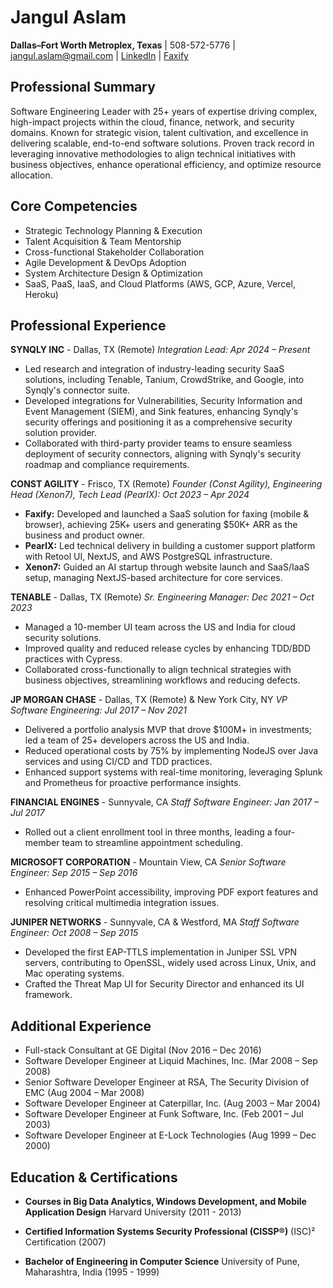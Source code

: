 # Jangul Aslam

**Dallas–Fort Worth Metroplex, Texas** | 508-572-5776 | <jangul.aslam@gmail.com> | [LinkedIn](https://www.linkedin.com/in/jangulaslam) | [Faxify](https://www.faxify.us)

## Professional Summary

Software Engineering Leader with 25+ years of expertise driving complex, high-impact projects within the cloud, finance, network, and security domains. Known for strategic vision, talent cultivation, and excellence in delivering scalable, end-to-end software solutions. Proven track record in leveraging innovative methodologies to align technical initiatives with business objectives, enhance operational efficiency, and optimize resource allocation.

## Core Competencies

- Strategic Technology Planning & Execution
- Talent Acquisition & Team Mentorship
- Cross-functional Stakeholder Collaboration
- Agile Development & DevOps Adoption
- System Architecture Design & Optimization
- SaaS, PaaS, IaaS, and Cloud Platforms (AWS, GCP, Azure, Vercel, Heroku)

## Professional Experience

**SYNQLY INC** - Dallas, TX (Remote)
*Integration Lead: Apr 2024 – Present*

- Led research and integration of industry-leading security SaaS solutions, including Tenable, Tanium, CrowdStrike, and Google, into Synqly's connector suite.
- Developed integrations for Vulnerabilities, Security Information and Event Management (SIEM), and Sink features, enhancing Synqly's security offerings and positioning it as a comprehensive security solution provider.
- Collaborated with third-party provider teams to ensure seamless deployment of security connectors, aligning with Synqly's security roadmap and compliance requirements.

**CONST AGILITY** - Frisco, TX (Remote)
*Founder (Const Agility), Engineering Head (Xenon7), Tech Lead (PearlX): Oct 2023 – Apr 2024*

- **Faxify:** Developed and launched a SaaS solution for faxing (mobile & browser), achieving 25K+ users and generating $50K+ ARR as the business and product owner.
- **PearlX:** Led technical delivery in building a customer support platform with Retool UI, NextJS, and AWS PostgreSQL infrastructure.
- **Xenon7:** Guided an AI startup through website launch and SaaS/IaaS setup, managing NextJS-based architecture for core services.

**TENABLE** - Dallas, TX (Remote)
*Sr. Engineering Manager: Dec 2021 – Oct 2023*

- Managed a 10-member UI team across the US and India for cloud security solutions.
- Improved quality and reduced release cycles by enhancing TDD/BDD practices with Cypress.
- Collaborated cross-functionally to align technical strategies with business objectives, streamlining workflows and reducing defects.

**JP MORGAN CHASE** - Dallas, TX (Remote) & New York City, NY
*VP Software Engineering: Jul 2017 – Nov 2021*

- Delivered a portfolio analysis MVP that drove $100M+ in investments; led a team of 25+ developers across the US and India.
- Reduced operational costs by 75% by implementing NodeJS over Java services and using CI/CD and TDD practices.
- Enhanced support systems with real-time monitoring, leveraging Splunk and Prometheus for proactive performance insights.

**FINANCIAL ENGINES** - Sunnyvale, CA
*Staff Software Engineer: Jan 2017 – Jul 2017*

- Rolled out a client enrollment tool in three months, leading a four-member team to streamline appointment scheduling.

**MICROSOFT CORPORATION** - Mountain View, CA
*Senior Software Engineer: Sep 2015 – Sep 2016*

- Enhanced PowerPoint accessibility, improving PDF export features and resolving critical multimedia integration issues.

**JUNIPER NETWORKS** - Sunnyvale, CA & Westford, MA
*Staff Software Engineer: Oct 2008 – Sep 2015*

- Developed the first EAP-TTLS implementation in Juniper SSL VPN servers, contributing to OpenSSL, widely used across Linux, Unix, and Mac operating systems.
- Crafted the Threat Map UI for Security Director and enhanced its UI framework.

## Additional Experience

- Full-stack Consultant at GE Digital (Nov 2016 – Dec 2016)
- Software Developer Engineer at Liquid Machines, Inc. (Mar 2008 – Sep 2008)
- Senior Software Developer Engineer at RSA, The Security Division of EMC (Aug 2004 – Mar 2008)
- Software Developer Engineer at Caterpillar, Inc. (Aug 2003 – Mar 2004)
- Software Developer Engineer at Funk Software, Inc. (Feb 2001 – Jul 2003)
- Software Developer Engineer at E-Lock Technologies (Aug 1999 – Dec 2000)

## Education & Certifications

- **Courses in Big Data Analytics, Windows Development, and Mobile Application Design**
  Harvard University (2011 - 2013)

- **Certified Information Systems Security Professional (CISSP®)**
  (ISC)² Certification (2007)

- **Bachelor of Engineering in Computer Science**
  University of Pune, Maharashtra, India (1995 - 1999)
